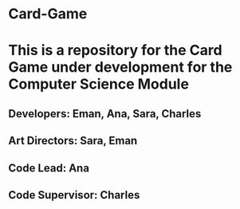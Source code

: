 # Card-Game
# This is a repository for the Card Game under development for the Computer Science Module 
## Developers: Eman, Ana, Sara, Charles 
## Art Directors: Sara, Eman 
## Code Lead: Ana
## Code Supervisor: Charles 